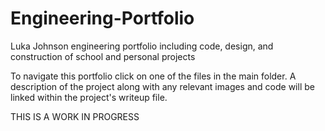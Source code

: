 # Engineering-Portfolio
Luka Johnson engineering portfolio including code, design, and construction of school and personal projects

To navigate this portfolio click on one of the files in the main folder. A description of the project along with any relevant images and code will be linked within the project's writeup file.

THIS IS A WORK IN PROGRESS
